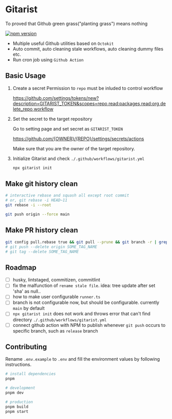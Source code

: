 # Gitarist

To proved that Github green grass("planting grass") means nothing

[![npm version](https://badge.fury.io/js/gitarist.svg)](https://badge.fury.io/js/gitarist)

- Multiple useful Github utilities based on `Octokit`
- Auto commit, auto cleaning stale workflows, auto cleaning dummy files etc.
- Run cron job using `Github Action`

## Basic Usage

1. Create a secret
   Permission to `repo` must be inluded to control workflow

   https://github.com/settings/tokens/new?description=GITARIST_TOKEN&scopes=repo,read:packages,read:org,delete_repo,workflow

2. Set the secret to the target repository

   Go to setting page and set secret as `GITARIST_TOKEN`

   https://github.com/{OWNER}/{REPO}/settings/secrets/actions

   Make sure that you are the owner of the target repository.

3. Initialize Gitarist and check `./.github/workflows/gitarist.yml`

   ```sh
   npx gitarist init
   ```

## Make git history clean

```sh
# interactive rebase and squash all except root commit
# or, git rebase -i HEAD~11
git rebase -i --root

git push origin --force main
```

## Make PR history clean

```sh
git config pull.rebase true && git pull --prune && git branch -r | grep --only "commit\/167.*" | xargs git push --delete origin && git pull --prune
# git push --delete origin SOME_TAG_NAME
# git tag --delete SOME_TAG_NAME
```

## Roadmap

- [ ] husky, lintstaged, commitizen, commitlint
- [ ] fix the malfunction of `rename stale file`. idea: tree update after set 'sha' as null..
- [ ] how to make user configurable `runner.ts`
- [ ] branch is not configurable now, but should be configurable. currently `main` by default
- [ ] `npx gitarist init` does not work and throws error that can't find directory `./.github/workflows/gitarist.yml`
- [ ] connect github action with NPM to publish whenever `git push` occurs to specific branch, such as `release` branch

## Contributing

Rename `.env.example` to `.env` and fill the environment values by following instructions.

```sh
# install dependencies
pnpm

# development
pnpm dev

# production
pnpm build
pnpm start
```
